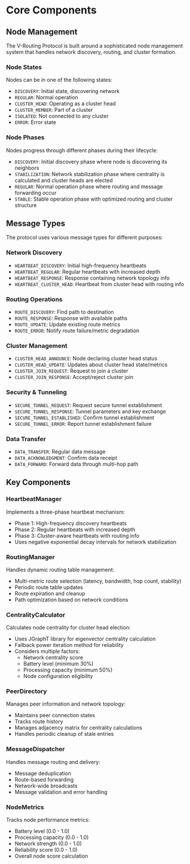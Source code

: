 # Core Components

## Node Management
The V-Routing Protocol is built around a sophisticated node management system that handles network discovery, routing, and cluster formation.

### Node States
Nodes can be in one of the following states:
- `DISCOVERY`: Initial state, discovering network
- `REGULAR`: Normal operation
- `CLUSTER_HEAD`: Operating as a cluster head
- `CLUSTER_MEMBER`: Part of a cluster
- `ISOLATED`: Not connected to any cluster
- `ERROR`: Error state

### Node Phases
Nodes progress through different phases during their lifecycle:
- `DISCOVERY`: Initial discovery phase where node is discovering its neighbors
- `STABILIZATION`: Network stabilization phase where centrality is calculated and cluster heads are elected
- `REGULAR`: Normal operation phase where routing and message forwarding occur
- `STABLE`: Stable operation phase with optimized routing and cluster structure

## Message Types
The protocol uses various message types for different purposes:

### Network Discovery
- `HEARTBEAT_DISCOVERY`: Initial high-frequency heartbeats
- `HEARTBEAT_REGULAR`: Regular heartbeats with increased depth
- `HEARTBEAT_RESPONSE`: Response containing network topology info
- `HEARTBEAT_CLUSTER_HEAD`: Heartbeat from cluster head with routing info

### Routing Operations
- `ROUTE_DISCOVERY`: Find path to destination
- `ROUTE_RESPONSE`: Response with available paths
- `ROUTE_UPDATE`: Update existing route metrics
- `ROUTE_ERROR`: Notify route failure/metric degradation

### Cluster Management
- `CLUSTER_HEAD_ANNOUNCE`: Node declaring cluster head status
- `CLUSTER_HEAD_UPDATE`: Updates about cluster head state/metrics
- `CLUSTER_JOIN_REQUEST`: Request to join a cluster
- `CLUSTER_JOIN_RESPONSE`: Accept/reject cluster join

### Security & Tunneling
- `SECURE_TUNNEL_REQUEST`: Request secure tunnel establishment
- `SECURE_TUNNEL_RESPONSE`: Tunnel parameters and key exchange
- `SECURE_TUNNEL_ESTABLISHED`: Confirm tunnel establishment
- `SECURE_TUNNEL_ERROR`: Report tunnel establishment failure

### Data Transfer
- `DATA_TRANSFER`: Regular data message
- `DATA_ACKNOWLEDGMENT`: Confirm data receipt
- `DATA_FORWARD`: Forward data through multi-hop path

## Key Components

### HeartbeatManager
Implements a three-phase heartbeat mechanism:
- Phase 1: High-frequency discovery heartbeats
- Phase 2: Regular heartbeats with increased depth
- Phase 3: Cluster-aware heartbeats with routing info
- Uses negative exponential decay intervals for network stabilization

### RoutingManager
Handles dynamic routing table management:
- Multi-metric route selection (latency, bandwidth, hop count, stability)
- Periodic route table updates
- Route expiration and cleanup
- Path optimization based on network conditions

### CentralityCalculator
Calculates node centrality for cluster head election:
- Uses JGraphT library for eigenvector centrality calculation
- Fallback power iteration method for reliability
- Considers multiple factors:
  - Network centrality score
  - Battery level (minimum 30%)
  - Processing capacity (minimum 50%)
  - Node configuration eligibility

### PeerDirectory
Manages peer information and network topology:
- Maintains peer connection states
- Tracks route history
- Manages adjacency matrix for centrality calculations
- Handles periodic cleanup of stale entries

### MessageDispatcher
Handles message routing and delivery:
- Message deduplication
- Route-based forwarding
- Network-wide broadcasts
- Message validation and error handling

### NodeMetrics
Tracks node performance metrics:
- Battery level (0.0 - 1.0)
- Processing capacity (0.0 - 1.0)
- Network strength (0.0 - 1.0)
- Reliability score (0.0 - 1.0)
- Overall node score calculation
